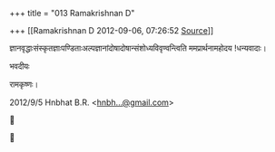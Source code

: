 +++
title = "013 Ramakrishnan D"

+++
[[Ramakrishnan D	2012-09-06, 07:26:52 [Source](https://groups.google.com/g/samskrita/c/3_6XuR-hlek)]]



ज्ञानवृद्धाःसंस्कृतज्ञाःपण्डिताःअल्पज्ञानांदोषादोषान्संशोध्यविवृण्वन्त्विति ममप्रार्थनामहोदय !धन्यवादाः।

भवदीयः

रामकृष्णः।

  

2012/9/5 Hnbhat B.R. \<[hnbh...@gmail.com]()\>  





